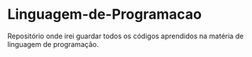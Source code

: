 # Linguagem-de-Programacao
Repositório onde irei guardar todos os códigos aprendidos na matéria de linguagem de programação.
